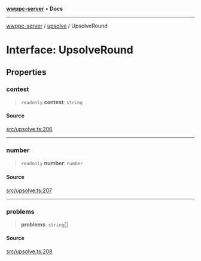 [**wwppc-server**](../../README.md) • **Docs**

***

[wwppc-server](../../modules.md) / [upsolve](../README.md) / UpsolveRound

# Interface: UpsolveRound

## Properties

### contest

> `readonly` **contest**: `string`

#### Source

[src/upsolve.ts:206](https://github.com/WWPPC/WWPPC/blob/584aa62fb3ebbd25c8ff645874f2b4225415492a/wwppc-server/src/upsolve.ts#L206)

***

### number

> `readonly` **number**: `number`

#### Source

[src/upsolve.ts:207](https://github.com/WWPPC/WWPPC/blob/584aa62fb3ebbd25c8ff645874f2b4225415492a/wwppc-server/src/upsolve.ts#L207)

***

### problems

> **problems**: `string`[]

#### Source

[src/upsolve.ts:208](https://github.com/WWPPC/WWPPC/blob/584aa62fb3ebbd25c8ff645874f2b4225415492a/wwppc-server/src/upsolve.ts#L208)
